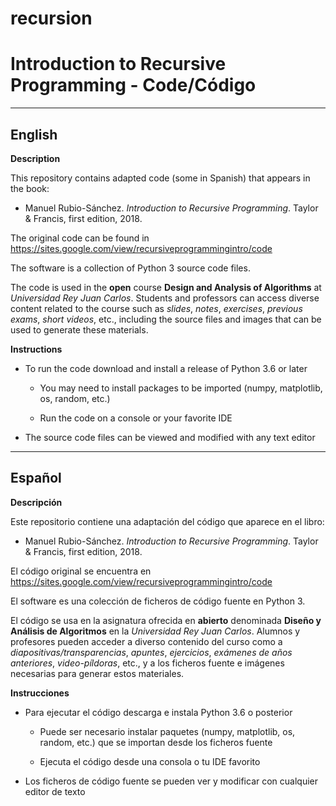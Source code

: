 # recursion

Introduction to Recursive Programming - Code/Código
========
-------
English
-------

**Description**

This repository contains adapted code (some in Spanish) that appears in the book:

* Manuel Rubio-Sánchez. *Introduction to Recursive Programming*. Taylor & Francis, first edition, 2018.

The original code can be found in https://sites.google.com/view/recursiveprogrammingintro/code

The software is a collection of Python 3 source code files. 

The code is used in the **open** course **Design and Analysis of Algorithms** at *Universidad Rey Juan Carlos*. Students and professors can access diverse content related to the course such as *slides*, *notes*, *exercises*, *previous exams*, *short videos*, etc., including the source files and images that can be used to generate these materials.


**Instructions**

* To run the code download and install a release of Python 3.6 or later

  * You may need to install packages to be imported (numpy, matplotlib, os, random, etc.)
  
  * Run the code on a console or your favorite IDE
  
* The source code files can be viewed and modified with any text editor



-------
Español
-------

**Descripción**

Este repositorio contiene una adaptación del código que aparece en el libro:

* Manuel Rubio-Sánchez. *Introduction to Recursive Programming*. Taylor & Francis, first edition, 2018.

El código original se encuentra en https://sites.google.com/view/recursiveprogrammingintro/code

El software es una colección de ficheros de código fuente en Python 3. 

El código se usa en la asignatura ofrecida en **abierto** denominada **Diseño y Análisis de Algoritmos** en la *Universidad Rey Juan Carlos*. Alumnos y profesores pueden acceder a diverso contenido del curso como a *diapositivas/transparencias*, *apuntes*, *ejercicios*, *exámenes de años anteriores*, *video-píldoras*, etc., y a los ficheros fuente e imágenes necesarias para generar estos materiales.


**Instrucciones**

* Para ejecutar el código descarga e instala Python 3.6 o posterior

  * Puede ser necesario instalar paquetes (numpy, matplotlib, os, random, etc.) que se importan desde los ficheros fuente 
  
  * Ejecuta el código desde una consola o tu IDE favorito
  
* Los ficheros de código fuente se pueden ver y modificar con cualquier editor de texto


